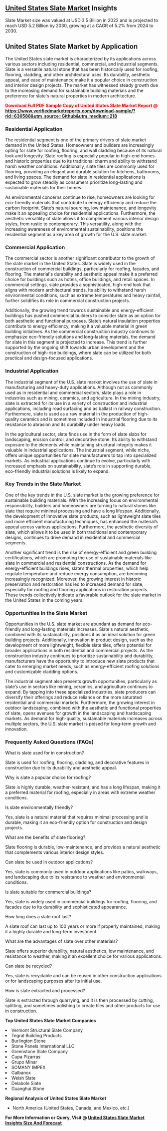 <h2><a href="https://www.verifiedmarketreports.com/download-sample/?rid=636588&amp;utm_source=Github&amp;utm_medium=218" target="_blank">United States Slate Market</a> Insights</h2><p>Slate Market size was valued at USD 3.5 Billion in 2022 and is projected to reach USD 5.2 Billion by 2030, growing at a CAGR of 5.2% from 2024 to 2030.</p><p><div> <h2>United States Slate Market by Application</h2> <p>The United States slate market is characterized by its applications across various sectors including residential, commercial, and industrial segments. Slate is a versatile natural stone that has been historically used for roofing, flooring, cladding, and other architectural uses. Its durability, aesthetic appeal, and ease of maintenance make it a popular choice in construction and interior design projects. The market has witnessed steady growth due to the increasing demand for sustainable building materials and the preference for slate's natural properties in modern architecture.</p> <p><b><p><span class=""><span style="color: #ff0000;"><strong>Download Full PDF Sample Copy of United States Slate Market Report</strong> @ </span><a href="https://www.verifiedmarketreports.com/download-sample/?rid=636588&amp;utm_source=Github&amp;utm_medium=218" target="_blank">https://www.verifiedmarketreports.com/download-sample/?rid=636588&amp;utm_source=Github&amp;utm_medium=218</a></span></p></b></p> <h3>Residential Application</h3> <p>The residential segment is one of the primary drivers of slate market demand in the United States. Homeowners and builders are increasingly opting for slate for roofing, flooring, and wall cladding because of its natural look and longevity. Slate roofing is especially popular in high-end homes and historic properties due to its traditional charm and ability to withstand harsh weather conditions. Additionally, slate tiles are commonly used for flooring, providing an elegant and durable solution for kitchens, bathrooms, and living spaces. The demand for slate in residential applications is expected to grow steadily as consumers prioritize long-lasting and sustainable materials for their homes.</p> <p>As environmental concerns continue to rise, homeowners are looking for eco-friendly materials that contribute to energy efficiency and reduce the carbon footprint. Slate’s natural sourcing, low maintenance, and longevity make it an appealing choice for residential applications. Furthermore, the aesthetic versatility of slate allows it to complement various interior design styles, from rustic to contemporary. This versatility, along with the increasing awareness of environmental sustainability, positions the residential segment as a key area of growth for the U.S. slate market.</p> <h3>Commercial Application</h3> <p>The commercial sector is another significant contributor to the growth of the slate market in the United States. Slate is widely used in the construction of commercial buildings, particularly for roofing, facades, and flooring. The material's durability and aesthetic appeal make it a preferred choice for buildings such as hotels, office buildings, and retail spaces. In commercial settings, slate provides a sophisticated, high-end look that aligns with modern architectural trends. Its ability to withstand harsh environmental conditions, such as extreme temperatures and heavy rainfall, further solidifies its role in commercial construction projects.</p> <p>Additionally, the growing trend towards sustainable and energy-efficient buildings has pushed commercial builders to consider slate as an option for both aesthetic and functional purposes. Slate’s natural insulation properties contribute to energy efficiency, making it a valuable material in green building initiatives. As the commercial construction industry continues to emphasize eco-friendly solutions and long-lasting materials, the demand for slate in this segment is projected to increase. This trend is further supported by the ongoing shift towards urban development and the construction of high-rise buildings, where slate can be utilized for both practical and design-focused applications.</p> <h3>Industrial Application</h3> <p>The industrial segment of the U.S. slate market involves the use of slate in manufacturing and heavy-duty applications. Although not as commonly used as in residential and commercial sectors, slate plays a role in industries such as mining, ceramics, and agriculture. In the mining industry, slate is extracted for its use in a variety of construction and industrial applications, including road surfacing and as ballast in railway construction. Furthermore, slate is used as a raw material in the production of high-quality ceramics and is sometimes included in industrial flooring due to its resistance to abrasion and its durability under heavy loads.</p> <p>In the agricultural sector, slate finds use in the form of slate slabs for landscaping, erosion control, and decorative stone. Its ability to withstand exposure to the elements while maintaining structural integrity makes it valuable in industrial applications. The industrial segment, while niche, offers unique opportunities for slate manufacturers to tap into specialized markets. As industrial applications continue to evolve, particularly with increased emphasis on sustainability, slate’s role in supporting durable, eco-friendly industrial solutions is likely to expand.</p> <h3>Key Trends in the Slate Market</h3> <p>One of the key trends in the U.S. slate market is the growing preference for sustainable building materials. With the increasing focus on environmental responsibility, builders and homeowners are turning to natural stones like slate that require minimal processing and have a long lifespan. Additionally, the development of innovative slate products, such as lightweight slate tiles and more efficient manufacturing techniques, has enhanced the material’s appeal across various applications. Furthermore, the aesthetic diversity of slate, which allows it to be used in both traditional and contemporary designs, continues to drive demand in residential and commercial segments.</p> <p>Another significant trend is the rise of energy-efficient and green building certifications, which are promoting the use of sustainable materials like slate in commercial and residential constructions. As the demand for energy-efficient buildings rises, slate’s thermal properties, which help regulate temperature and reduce energy consumption, are becoming increasingly recognized. Moreover, the growing interest in historic preservation and restoration has led to increased demand for slate, especially for roofing and flooring applications in restoration projects. These trends collectively indicate a favorable outlook for the slate market in the United States in the coming years.</p> <h3>Opportunities in the Slate Market</h3> <p>Opportunities in the U.S. slate market are abundant as demand for eco-friendly and long-lasting materials increases. Slate's natural aesthetic, combined with its sustainability, positions it as an ideal solution for green building projects. Additionally, innovation in product design, such as the development of more lightweight, flexible slate tiles, offers potential for broader applications in both residential and commercial projects. As the construction industry continues to prioritize sustainability and durability, manufacturers have the opportunity to introduce new slate products that cater to emerging market needs, such as energy-efficient roofing solutions and customizable cladding options.</p> <p>The industrial segment also presents growth opportunities, particularly as slate’s use in sectors like mining, ceramics, and agriculture continues to expand. By tapping into these specialized industries, slate producers can diversify their offerings and reduce reliance on the more saturated residential and commercial markets. Furthermore, the growing interest in outdoor landscaping, combined with the aesthetic and functional properties of slate, opens avenues for growth in the landscaping and hardscaping markets. As demand for high-quality, sustainable materials increases across multiple sectors, the U.S. slate market is poised for long-term growth and innovation.</p> <h3>Frequently Asked Questions (FAQs)</h3> <p>What is slate used for in construction?</p> <p>Slate is used for roofing, flooring, cladding, and decorative features in construction due to its durability and aesthetic appeal.</p> <p>Why is slate a popular choice for roofing?</p> <p>Slate is highly durable, weather-resistant, and has a long lifespan, making it a preferred material for roofing, especially in areas with extreme weather conditions.</p> <p>Is slate environmentally friendly?</p> <p>Yes, slate is a natural material that requires minimal processing and is durable, making it an eco-friendly option for construction and design projects.</p> <p>What are the benefits of slate flooring?</p> <p>Slate flooring is durable, low-maintenance, and provides a natural aesthetic that complements various interior design styles.</p> <p>Can slate be used in outdoor applications?</p> <p>Yes, slate is commonly used in outdoor applications like patios, walkways, and landscaping due to its resistance to weather and environmental conditions.</p> <p>Is slate suitable for commercial buildings?</p> <p>Yes, slate is widely used in commercial buildings for roofing, flooring, and facades due to its durability and sophisticated appearance.</p> <p>How long does a slate roof last?</p> <p>A slate roof can last up to 100 years or more if properly maintained, making it a highly durable and long-term investment.</p> <p>What are the advantages of slate over other materials?</p> <p>Slate offers superior durability, natural aesthetics, low maintenance, and resistance to weather, making it an excellent choice for various applications.</p> <p>Can slate be recycled?</p> <p>Yes, slate is recyclable and can be reused in other construction applications or for landscaping purposes after its initial use.</p> <p>How is slate extracted and processed?</p> <p>Slate is extracted through quarrying, and it is then processed by cutting, splitting, and sometimes polishing to create tiles and other products for use in construction.</p> </div></p><p><strong>Top United States Slate Market Companies</strong></p><div data-test-id=""><p><li>Vermont Structural Slate Company</li><li> Tegral Building Products</li><li> Burlington Stone</li><li> Stone Panels International LLC</li><li> Greenstone Slate Company</li><li> Cupa Pizarras</li><li> Grupo Minar</li><li> SOMANY IMPEX</li><li> Galbanox</li><li> Welsh Slate</li><li> Delabole Slate</li><li> Guanghui Stone</li></p><div><strong>Regional Analysis of&nbsp;United States Slate Market</strong></div><ul><li dir="ltr"><p dir="ltr">North America&nbsp;(United States, Canada, and Mexico, etc.)</p></li></ul><p><strong>For More Information or Query, Visit @&nbsp;</strong><strong><a href="https://www.verifiedmarketreports.com/product/slate-market/?utm_source=Github&amp;utm_medium=218" target="_blank">United States Slate Market Insights Size And Forecast</a></strong></p></div>
